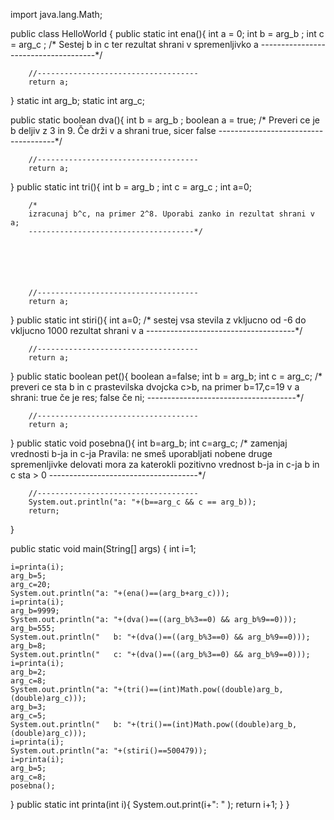 
import java.lang.Math;

public class HelloWorld {
	public static int ena(){
		int a = 0;
		int b = arg_b ;
		int c = arg_c ;
		/* 
		Sestej b in c ter rezultat shrani v spremenljivko a	
		-------------------------------------*/
	  

	  
	  
	  
		//------------------------------------
		return a;
  }
  static int arg_b;
  static int arg_c;
  
  public static boolean dva(){
		int b =  arg_b ;
		boolean a = true;
		/* 
		Preveri ce je b deljiv z 3 in 9.
		Če drži v a shrani true, sicer false
		-------------------------------------*/
	  
	  
	  
	  
	  
		//------------------------------------
		return a;
  }
  public static int tri(){
		int b = arg_b  ;
		int c = arg_c ;
		int a=0;
		
		/* 
		izracunaj b^c, na primer 2^8. Uporabi zanko in rezultat shrani v a;
		-------------------------------------*/
	  
	  
	  
	  
	  
	  
		//------------------------------------
		return a;
  }
  public static int stiri(){
		int a=0;
		/* 
		sestej vsa stevila z vkljucno od -6 do vkljucno 1000 
		rezultat shrani v a
		-------------------------------------*/
	  	
		
		
		
		
		
		
		
		//------------------------------------
		return a;
  }
  public static boolean pet(){
		boolean a=false;
		int b = arg_b;
		int c = arg_c;
		/* 
		preveri ce sta b in c prastevilska dvojcka
		c>b, na primer b=17,c=19
		v a shrani:
		true če je res;
		false če ni;
		-------------------------------------*/
	  
	  
	  
	  
	  
	 
	 
		//------------------------------------
		return a;
	  
  }
  public static void posebna(){
		int b=arg_b;
		int c=arg_c;
		/* 
		zamenjaj vrednosti b-ja in c-ja
		Pravila: ne smeš uporabljati nobene druge spremenljivke
				delovati mora za katerokli pozitivno vrednost b-ja in c-ja
				b in c sta > 0
		-------------------------------------*/
	  
	  	
		
		
		
		
	  
		//------------------------------------
		System.out.println("a: "+(b==arg_c && c == arg_b));
		return;
	  
  }
  
  
  
  public static void main(String[] args) {
    int i=1;
	
	i=printa(i);
	arg_b=5;
	arg_c=20;
	System.out.println("a: "+(ena()==(arg_b+arg_c)));
	i=printa(i);
	arg_b=9999;
	System.out.println("a: "+(dva()==((arg_b%3==0) && arg_b%9==0)));
	arg_b=555;
	System.out.println("   b: "+(dva()==((arg_b%3==0) && arg_b%9==0)));
	arg_b=8;
	System.out.println("   c: "+(dva()==((arg_b%3==0) && arg_b%9==0)));
	i=printa(i);
	arg_b=2;
	arg_c=8;
	System.out.println("a: "+(tri()==(int)Math.pow((double)arg_b,(double)arg_c)));
	arg_b=3;
	arg_c=5;
	System.out.println("   b: "+(tri()==(int)Math.pow((double)arg_b,(double)arg_c)));
	i=printa(i);
	System.out.println("a: "+(stiri()==500479));
	i=printa(i);
	arg_b=5;
	arg_c=8;
	posebna();
	
	
  }
  public static int printa(int i){
	  System.out.print(i+": " );
	  return i+1;
  }
}
